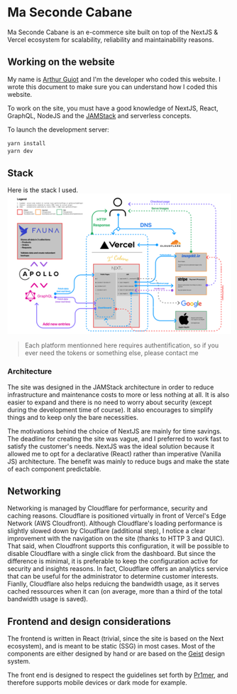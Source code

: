 # Ma Seconde Cabane
Ma Seconde Cabane is an e-commerce site built on top of the NextJS & Vercel ecosystem for scalability, reliability and maintainability reasons.

## Working on the website
My name is [Arthur Guiot](https://arguiot.com) and I'm the developer who coded this website. I wrote this document to make sure you can understand how I coded this website.

To work on the site, you must have a good knowledge of NextJS, React, GraphQL, NodeJS and the [JAMStack](https://jamstack.org) and serverless concepts.

To launch the development server:
```sh
yarn install
yarn dev
```

## Stack
Here is the stack I used.
![](./stack.jpg)

> Each platform mentionned here requires authentification, so if you ever need the tokens or something else, please contact me

### Architecture
The site was designed in the JAMStack architecture in order to reduce infrastructure and maintenance costs to more or less nothing at all. It is also easier to expand and there is no need to worry about security (except during the development time of course). It also encourages to simplify things and to keep only the bare necessities.

The motivations behind the choice of NextJS are mainly for time savings. The deadline for creating the site was vague, and I preferred to work fast to satisfy the customer's needs. NextJS was the ideal solution because it allowed me to opt for a declarative (React) rather than imperative (Vanilla JS) architecture. The benefit was mainly to reduce bugs and make the state of each component predictable.

## Networking
Networking is managed by Cloudflare for performance, security and caching reasons. Cloudflare is positioned virtually in front of Vercel's Edge Network (AWS Cloudfront). Although Cloudflare's loading performance is slightly slowed down by Cloudflare (additional step), I notice a clear improvement with the navigation on the site (thanks to HTTP 3 and QUIC). That said, when Cloudfront supports this configuration, it will be possible to disable Cloudflare with a single click from the dashboard. But since the difference is minimal, it is preferable to keep the configuration active for security and insights reasons. In fact, Cloudflare offers an analytics service that can be useful for the administrator to determine customer interests. Fianlly, Cloudflare also helps reduicng the bandwidth usage, as it serves cached ressources when it can (on average, more than a third of the total bandwidth usage is saved).


## Frontend and design considerations
The frontend is written in React (trivial, since the site is based on the Next ecosystem), and is meant to be static (SSG) in most cases. Most of the components are either designed by hand or are based on the [Geist](https://geist-ui.dev) design system.

The front end is designed to respect the guidelines set forth by [Pr1mer](https://guidelines.pr1mer.tech), and therefore supports mobile devices or dark mode for example.